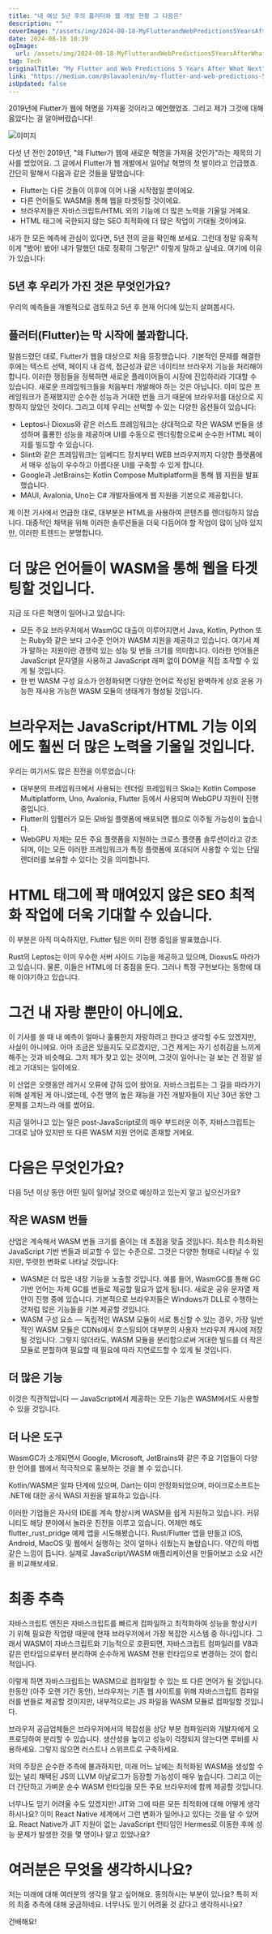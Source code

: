 ```yaml
---
title: "내 예상 5년 후의 플러터와 웹 개발 현황 그 다음은"
description: ""
coverImage: "/assets/img/2024-08-18-MyFlutterandWebPredictions5YearsAfterWhatNext_0.png"
date: 2024-08-18 10:39
ogImage:
  url: /assets/img/2024-08-18-MyFlutterandWebPredictions5YearsAfterWhatNext_0.png
tag: Tech
originalTitle: "My Flutter and Web Predictions 5 Years After What Next"
link: "https://medium.com/@slavaolenin/my-flutter-and-web-predictions-5-years-after-what-next-113b5c36de35"
isUpdated: false
---
```


2019년에 Flutter가 웹에 혁명을 가져올 것이라고 예언했었죠. 그리고 제가 그것에 대해 옳았다는 걸 알아버렸습니다!

![이미지](/assets/img/2024-08-18-MyFlutterandWebPredictions5YearsAfterWhatNext_0.png)

다섯 년 전인 2019년, "왜 Flutter가 웹에 새로운 혁명을 가져올 것인가"라는 제목의 기사를 썼었어요. 그 글에서 Flutter가 웹 개발에서 일어날 혁명의 첫 발이라고 언급했죠. 간단히 말해서 다음과 같은 것들을 말했습니다:

- Flutter는 다른 것들이 이후에 이어 나올 시작점일 뿐이에요.
- 다른 언어들도 WASM을 통해 웹을 타겟팅할 것이에요.
- 브라우저들은 자바스크립트/HTML 외의 기능에 더 많은 노력을 기울일 거예요.
- HTML 태그에 국한되지 않는 SEO 최적화에 더 많은 작업이 기대될 것이에요.

<!-- cozy-coder - 수평 -->

<ins class="adsbygoogle"
     style="display:block"
     data-ad-client="ca-pub-4877378276818686"
     data-ad-slot="1107185301"
     data-ad-format="auto"
     data-full-width-responsive="true"></ins>

<script>
     (adsbygoogle = window.adsbygoogle || []).push({});
</script>

내가 한 모든 예측에 관심이 있다면, 5년 전의 글을 확인해 보세요. 그런데 정말 유혹적이게 "봤어! 봤어! 내가 말했던 대로 정확히 그렇군!" 이렇게 말하고 싶네요. 여기에 이유가 있습니다:

## 5년 후 우리가 가진 것은 무엇인가요?

우리의 예측들을 개별적으로 검토하고 5년 후 현재 어디에 있는지 살펴봅시다.

## 플러터(Flutter)는 막 시작에 불과합니다.

<!-- cozy-coder - 수평 -->

<ins class="adsbygoogle"
     style="display:block"
     data-ad-client="ca-pub-4877378276818686"
     data-ad-slot="1107185301"
     data-ad-format="auto"
     data-full-width-responsive="true"></ins>

<script>
     (adsbygoogle = window.adsbygoogle || []).push({});
</script>

말씀드렸던 대로, Flutter가 웹을 대상으로 처음 등장했습니다. 기본적인 문제를 해결한 후에는 텍스트 선택, 페이지 내 검색, 접근성과 같은 네이티브 브라우저 기능을 처리해야 합니다. 이러한 쟁점들을 정복하면 새로운 플레이어들이 시장에 진입하리라 기대할 수 있습니다. 새로운 프레임워크들을 처음부터 개발해야 하는 것은 아닙니다. 이미 많은 프레임워크가 존재했지만 순수한 성능과 거대한 번들 크기 때문에 브라우저를 대상으로 지향하지 않았던 것이다. 그리고 이제 우리는 선택할 수 있는 다양한 옵션들이 있습니다:

- Leptos나 Dioxus와 같은 러스트 프레임워크는 상대적으로 작은 WASM 번들을 생성하며 훌룡한 성능을 제공하며 UI를 수동으로 렌더링함으로써 순수한 HTML 페이지를 빌드할 수 있습니다.
- Slint와 같은 프레임워크는 임베디드 장치부터 WEB 브라우저까지 다양한 플랫폼에서 매우 성능이 우수하고 아름다운 UI를 구축할 수 있게 합니다.
- Google과 JetBrains는 Kotlin Compose Multiplatform을 통해 웹 지원을 발표했습니다.
- MAUI, Avalonia, Uno는 C# 개발자들에게 웹 지원을 기본으로 제공합니다.

제 이전 기사에서 언급한 대로, 대부분은 HTML을 사용하여 콘텐츠를 렌더링하지 않습니다. 대중적인 채택을 위해 이러한 솔루션들을 더욱 다듬어야 할 작업이 많이 남아 있지만, 이러한 트렌드는 분명합니다.

# 더 많은 언어들이 WASM을 통해 웹을 타겟팅할 것입니다.

<!-- cozy-coder - 수평 -->

<ins class="adsbygoogle"
     style="display:block"
     data-ad-client="ca-pub-4877378276818686"
     data-ad-slot="1107185301"
     data-ad-format="auto"
     data-full-width-responsive="true"></ins>

<script>
     (adsbygoogle = window.adsbygoogle || []).push({});
</script>

지금 또 다른 혁명이 일어나고 있습니다:

- 모든 주요 브라우저에서 WasmGC 대출이 이루어지면서 Java, Kotlin, Python 또는 Ruby와 같은 보다 고수준 언어가 WASM 지원을 제공하고 있습니다. 여기서 제가 말하는 지원이란 경쟁력 있는 성능 및 번들 크기를 의미합니다. 이러한 언어들은 JavaScript 문자열을 사용하고 JavaScript 래퍼 없이 DOM을 직접 조작할 수 있게 될 것입니다.
- 한 번 WASM 구성 요소가 안정화되면 다양한 언어로 작성된 완벽하게 상호 운용 가능한 재사용 가능한 WASM 모듈의 생태계가 형성될 것입니다.

# 브라우저는 JavaScript/HTML 기능 이외에도 훨씬 더 많은 노력을 기울일 것입니다.

우리는 여기서도 많은 진전을 이루었습니다:

<!-- cozy-coder - 수평 -->

<ins class="adsbygoogle"
     style="display:block"
     data-ad-client="ca-pub-4877378276818686"
     data-ad-slot="1107185301"
     data-ad-format="auto"
     data-full-width-responsive="true"></ins>

<script>
     (adsbygoogle = window.adsbygoogle || []).push({});
</script>

- 대부분의 프레임워크에서 사용되는 렌더링 프레임워크 Skia는 Kotlin Compose Multiplatform, Uno, Avalonia, Flutter 등에서 사용되며 WebGPU 지원이 진행 중입니다.
- Flutter의 임펠러가 모든 모바일 플랫폼에 배포되면 웹으로 이주될 가능성이 높습니다.
- WebGPU 자체는 모든 주요 플랫폼을 지원하는 크로스 플랫폼 솔루션이라고 강조되며, 이는 모든 이러한 프레임워크가 특정 플랫폼에 포대되어 사용할 수 있는 단일 렌더러를 보유할 수 있다는 것을 의미합니다.

# HTML 태그에 꽉 매여있지 않은 SEO 최적화 작업에 더욱 기대할 수 있습니다.

이 부분은 아직 미숙하지만, Flutter 팀은 이미 진행 중임을 발표했습니다.

Rust의 Leptos는 이미 우수한 서버 사이드 기능을 제공하고 있으며, Dioxus도 따라가고 있습니다. 물론, 이들은 HTML에 더 중점을 둔다. 그러나 특정 구현보다는 동향에 대해 이야기하고 있습니다.

<!-- cozy-coder - 수평 -->

<ins class="adsbygoogle"
     style="display:block"
     data-ad-client="ca-pub-4877378276818686"
     data-ad-slot="1107185301"
     data-ad-format="auto"
     data-full-width-responsive="true"></ins>

<script>
     (adsbygoogle = window.adsbygoogle || []).push({});
</script>

# 그건 내 자랑 뿐만이 아니에요.

이 기사를 쓸 때 내 예측이 얼마나 훌륭한지 자랑하려고 한다고 생각할 수도 있겠지만, 사실이 아니에요. 아마 조금은 있을지도 모르겠지만, 그건 제게는 자기 성취감을 느끼게 해주는 것과 비슷해요. 그저 제가 찾고 있는 것이며, 그것이 일어나는 걸 보는 건 정말 설레고 기대되는 일이에요.

이 산업은 오랫동안 레거시 오류에 갇혀 있어 왔어요. 자바스크립트는 그 길을 따라가기 위해 설계된 게 아니었는데, 수천 명의 높은 재능을 가진 개발자들이 지난 30년 동안 그 문제를 고치느라 애를 썼어요.

지금 일어나고 있는 일은 post-JavaScript로의 매우 부드러운 이주, 자바스크립트는 그대로 남아 있지만 또 다른 WASM 지원 언어로 존재할 거에요.

<!-- cozy-coder - 수평 -->

<ins class="adsbygoogle"
     style="display:block"
     data-ad-client="ca-pub-4877378276818686"
     data-ad-slot="1107185301"
     data-ad-format="auto"
     data-full-width-responsive="true"></ins>

<script>
     (adsbygoogle = window.adsbygoogle || []).push({});
</script>

# 다음은 무엇인가요?

다음 5년 이상 동안 어떤 일이 일어날 것으로 예상하고 있는지 알고 싶으신가요?

## 작은 WASM 번들

산업은 계속해서 WASM 번들 크기를 줄이는 데 초점을 맞출 것입니다. 최소한 최소화된 JavaScript 기반 번들과 비교할 수 있는 수준으로. 그것은 다양한 형태로 나타날 수 있지만, 뚜렷한 변화로 나타날 것입니다:

<!-- cozy-coder - 수평 -->

<ins class="adsbygoogle"
     style="display:block"
     data-ad-client="ca-pub-4877378276818686"
     data-ad-slot="1107185301"
     data-ad-format="auto"
     data-full-width-responsive="true"></ins>

<script>
     (adsbygoogle = window.adsbygoogle || []).push({});
</script>

- WASM은 더 많은 내장 기능을 노출할 것입니다. 예를 들어, WasmGC를 통해 GC 기반 언어는 자체 GC를 번들로 제공할 필요가 없게 됩니다. 새로운 공유 문자열 제안이 진행 중에 있습니다. 기본적으로 브라우저들은 Windows가 DLL로 수행하는 것처럼 많은 기능들을 기본 제공할 것입니다.
- WASM 구성 요소 — 독립적인 WASM 모듈이 서로 통신할 수 있는 경우, 가장 일반적인 WASM 모듈은 CDNs에서 호스팅되어 대부분의 사용자 브라우저 캐시에 저장될 것입니다. 그렇지 않더라도, WASM 모듈을 분리함으로써 거대한 빌드를 더 작은 모듈로 분할하여 필요할 때 필요에 따라 지연로드할 수 있게 될 것입니다.

## 더 많은 기능

이것은 직관적입니다 — JavaScript에서 제공하는 모든 기능은 WASM에서도 사용할 수 있을 것입니다.

## 더 나은 도구

<!-- cozy-coder - 수평 -->

<ins class="adsbygoogle"
     style="display:block"
     data-ad-client="ca-pub-4877378276818686"
     data-ad-slot="1107185301"
     data-ad-format="auto"
     data-full-width-responsive="true"></ins>

<script>
     (adsbygoogle = window.adsbygoogle || []).push({});
</script>

WasmGC가 소개되면서 Google, Microsoft, JetBrains와 같은 주요 기업들이 다양한 언어를 웹에서 적극적으로 홍보하는 것을 볼 수 있습니다.

Kotlin/WASM은 알파 단계에 있으며, Dart는 이미 안정화되었으며, 마이크로소프트는 .NET에 대한 공식 WASI 지원을 발표하고 있습니다.

이러한 기업들은 자사의 IDE를 계속 향상시켜 WASM을 쉽게 지원하고 있습니다. 커뮤니티도 해당 분야에서 놀라운 진전을 이루고 있습니다. 어제만 해도 flutter_rust_pridge 예제 앱을 시도해봤습니다. Rust/Flutter 앱을 만들고 iOS, Android, MacOS 및 웹에서 실행하는 것이 얼마나 쉬웠는지 놀랍습니다. 약간의 마법같은 느낌이 듭니다. 실제로 JavaScript/WASM 애플리케이션을 만들어보고 소요 시간을 비교해보세요.

# 최종 추측

<!-- cozy-coder - 수평 -->

<ins class="adsbygoogle"
     style="display:block"
     data-ad-client="ca-pub-4877378276818686"
     data-ad-slot="1107185301"
     data-ad-format="auto"
     data-full-width-responsive="true"></ins>

<script>
     (adsbygoogle = window.adsbygoogle || []).push({});
</script>

자바스크립트 엔진은 자바스크립트를 빠르게 컴파일하고 최적화하여 성능을 향상시키기 위해 필요한 작업량 때문에 현재 브라우저에서 가장 복잡한 시스템 중 하나입니다. 그래서 WASM이 자바스크립트와 기능적으로 호환되면, 자바스크립트 컴파일러를 V8과 같은 런타임으로부터 분리하여 순수하게 WASM 전용 런타임으로 변경하는 것이 합리적입니다.

이렇게 하면 자바스크립트는 WASM으로 컴파일할 수 있는 또 다른 언어가 될 것입니다. 한동안 (아주 오랜 기간 동안), 브라우저는 기존 웹 사이트를 위해 자바스크립트 컴파일러를 번들로 제공할 것이지만, 내부적으로는 JS 파일을 WASM 모듈로 컴파일할 것입니다.

브라우저 공급업체들은 브라우저에서의 복잡성을 상당 부분 컴파일러와 개발자에게 오프로딩하여 분리할 수 있습니다. 생산성을 높이고 성능이 걱정되지 않는다면 루비를 사용하세요. 그렇지 않으면 러스트나 스위프트로 구축하세요.

저의 주장은 순수한 추측에 불과하지만, 미래 어느 날에는 최적화된 WASM을 생성할 수 있는 널리 채택된 JS의 LLVM 아날로그가 등장할 가능성이 매우 높습니다. 그리고 이는 더 간단하고 가벼운 순수 WASM 런타임을 모든 주요 브라우저에 함께 제공할 것입니다.

<!-- cozy-coder - 수평 -->

<ins class="adsbygoogle"
     style="display:block"
     data-ad-client="ca-pub-4877378276818686"
     data-ad-slot="1107185301"
     data-ad-format="auto"
     data-full-width-responsive="true"></ins>

<script>
     (adsbygoogle = window.adsbygoogle || []).push({});
</script>

너무나도 믿기 어려울 수도 있겠지만! JIT와 그에 따른 모든 최적화에 대해 어떻게 생각하시나요? 이미 React Native 세계에서 그런 변화가 일어나고 있다는 것을 알 수 있어요. React Native가 JIT 지원이 없는 JavaScript 런타임인 Hermes로 이동한 후에 성능 문제가 발생한 것을 몇 명이나 알고 있었나요?

# 여러분은 무엇을 생각하시나요?

저는 미래에 대해 여러분의 생각을 알고 싶어해요. 동의하시는 부분이 있나요? 특히 저의 최종 추측에 대해 궁금하네요. 너무나도 믿기 어려울 것 같다고 생각하시나요?

건배해요!
